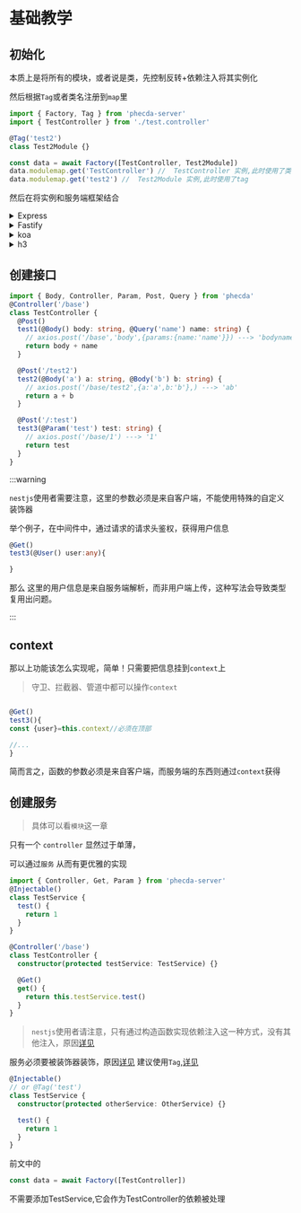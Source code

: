 # 基础教学

## 初始化

本质上是将所有的模块，或者说是类，先控制反转+依赖注入将其实例化


然后根据`Tag`或者类名注册到`map`里

```ts
import { Factory, Tag } from 'phecda-server'
import { TestController } from './test.controller'

@Tag('test2')
class Test2Module {}

const data = await Factory([TestController, Test2Module])
data.modulemap.get('TestController') //  TestController 实例,此时使用了类名
data.modulemap.get('test2') //  Test2Module 实例,此时使用了tag
```

然后在将实例和服务端框架结合

<details>
<summary>Express</summary>

```ts
import { bindApp } from 'phecda-server/express'

// ..

const router = express.Router()
bindApp(router, data)// work for router
```

</details>


<details>
<summary>Fastify</summary>

```ts
import { bindApp } from 'phecda-server/fastify'
const app = Fastify({
  logger: true,
})

app.register(bindApp(app, data))
```

</details>

<details>
<summary>koa</summary>

```ts
import Koa from 'koa'
import { koaBody } from 'koa-body'
import Router from '@koa/router'
import { bindApp } from 'phecda-server/koa'
import { Factory } from 'phecda-server'
import { TestController } from './test.controller'
const data = await Factory([TestController], {
  http: 'pmeta.js',
})
const app = new Koa()
const router = new Router()

app.use(koaBody())

bindApp(router, data)
app.use(router.routes()).use(router.allowedMethods())
```

</details>
<details>
<summary>h3</summary>

```ts
import { bindApp } from 'phecda-server/h3'

const router = createRouter()
bindApp(router, data)
```

</details>


## 创建接口

```ts
import { Body, Controller, Param, Post, Query } from 'phecda'
@Controller('/base')
class TestController {
  @Post()
  test1(@Body() body: string, @Query('name') name: string) {
    // axios.post('/base','body',{params:{name:'name'}}) ---> 'bodyname'
    return body + name
  }

  @Post('/test2')
  test2(@Body('a') a: string, @Body('b') b: string) {
    // axios.post('/base/test2',{a:'a',b:'b'},) ---> 'ab'
    return a + b
  }

  @Post('/:test')
  test3(@Param('test') test: string) {
    // axios.post('/base/1') ---> '1'
    return test
  }
}
```

:::warning

`nestjs`使用者需要注意，这里的参数必须是来自客户端，不能使用特殊的自定义装饰器

举个例子，在中间件中，通过请求的请求头鉴权，获得用户信息

```ts
@Get()
test3(@User() user:any){

}
```

那么 这里的用户信息是来自服务端解析，而非用户端上传，这种写法会导致类型复用出问题。

:::

## context

那以上功能该怎么实现呢，简单！只需要把信息挂到`context`上
> 守卫、拦截器、管道中都可以操作`context`

```ts

@Get()
test3(){
const {user}=this.context//必须在顶部

//...
}

```

简而言之，函数的参数必须是来自客户端，而服务端的东西则通过`context`获得







## 创建服务
> 具体可以看`模块`这一章

只有一个 `controller` 显然过于单薄，

可以通过`服务` 从而有更优雅的实现

```ts
import { Controller, Get, Param } from 'phecda-server'
@Injectable()
class TestService {
  test() {
    return 1
  }
}

@Controller('/base')
class TestController {
  constructor(protected testService: TestService) {}

  @Get()
  get() {
    return this.testService.test()
  }
}
```

> `nestjs`使用者请注意，只有通过构造函数实现依赖注入这一种方式，没有其他注入，原因[详见](./other/compare.md)

服务必须要被装饰器装饰，原因[详见](./module.md)
建议使用`Tag`,[详见](./module.md#模块修改)

```ts
@Injectable()
// or @Tag('test')
class TestService {
  constructor(protected otherService: OtherService) {}

  test() {
    return 1
  }
}
```



前文中的
```ts
const data = await Factory([TestController])
```
不需要添加TestService,它会作为TestController的依赖被处理